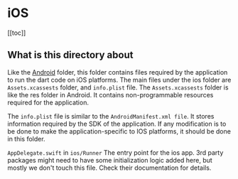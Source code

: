 # iOS

[[toc]]

## What is this directory about

Like the [Android](./d_android.md) folder, this folder contains files required by the application to run the dart code on iOS platforms. The main files under the ios folder are `Assets.xcassests` folder, and `info.plist` file. The `Assets.xcassests` folder is like the res folder in Android. It contains non-programmable resources required for the application.

The `info.plist` file is similar to the `AndroidManifest.xml file`. It stores information required by the SDK of the application. If any modification is to be done to make the application-specific to IOS platforms, it should be done in this folder.

`AppDelegate.swift` in `ios/Runner` The entry point for the ios app. 3rd party packages might need to have some initialization logic added here, but mostly we don't touch this file. Check their documentation for details.

